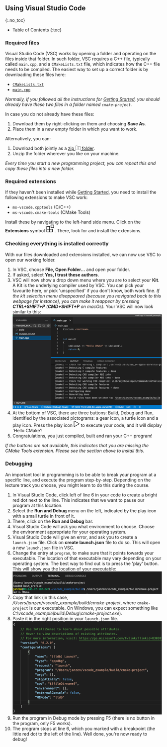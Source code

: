 ## Using Visual Studio Code
{:.no_toc}

* Table of Contents
{:toc}

### Required files

Visual Studio Code (VSC) works by opening a folder and operating on the files inside that folder. 
In such folder, VSC requires a C++ file, typically called `main.cpp`, and a `CMakeLists.txt` file, which indicates how the C++ file needs to be compiled.
The easiest way to set up a correct folder is by downloading these files here: 

- [`CMakeLists.txt`](https://github.com/HHildenbrandt/uwp_vscode_setup/blob/master/cmake-project/CMakeLists.txt)
- [`main.cpp`](https://github.com/HHildenbrandt/uwp_vscode_setup/blob/master/cmake-project/main.cpp)

*Normally, if you followed all the instructions for [Getting Started](https://rugtres.github.io/programming4biologists/getting-started), you should already have these two files in a folder named `cmake-project`.*

In case you do not already have these files:

1. Download them by right-clicking on them and choosing **Save As**. 
2. Place them in a new empty folder in which you want to work. 

Alternatively, you can: 

1. Download both jointly as a [zip ![zip](img/zip.png) folder](https://github.com/rugtres/cmake-project/archive/refs/heads/main.zip). 
2. Unzip the folder wherever you like on your machine.

*Every time you start a new programming project, you can repeat this and copy these files into a new folder.*

### Required extensions

If they haven't been installed while [Getting Started](https://rugtres.github.io/programming4biologists/getting-started), you need to install the following extensions to make VSC work:

- `ms-vscode.cpptools` (C/C++)
- `ms-vscode.cmake-tools` (CMake Tools)

Install these by navigating to the left-hand side menu. Click on the **Extensions** symbol ![ext](img/extensions.png). 
There, look for and install the extensions.

### Checking everything is installed correctly

With our files downloaded and extensions installed, we can now use VSC to open our working folder. 

1. In VSC, choose **File, Open Folder...** and open your folder. 
2. If asked, select **Yes, I trust these authors**. 
3. VSC will now show a drop down menu where you are to select your **Kit**. A Kit is the underlying compiler used by VSC. You can pick your favourite here, or pick 'unspecified' if you don't know, both work fine. *If the kit selection menu disappeared (because you navigated back to this webpage for instance), you can make it reappear by pressing **CTRL+SHIFT+P** (**CMD+SHIFT+P** on macOs).* Your VSC will now look similar to this: <img src="https://raw.githubusercontent.com/rugtres/programming4biologists/gh-pages/img/vscode.png" width = 500>
4. At the bottom of VSC, there are three buttons: Build, Debug and Run, identified by the associated pictograms: a gear icon, a turtle icon and a play icon. Press the play icon ![launch](img/launch.png) to execute your code, and it will display 'Hello CMake'! 
5. Congratulations, you just compiled, built and ran your C++ program!

*If the buttons are not available, this indicates that you are missing the CMake Tools extension. Please see the section above to install this.*

### Debugging

An important tool in programming is to be able to break your program at a specific line, and execute the program step-by-step. Depending on the lecture track you choose, you might learn to do this during the course.

1. In Visual Studio Code, click left of line 6 in your code to create a bright red dot next to the line. This indicates that we want to pause our program at this location. 
2. Select the **Run and Debug** menu on the left, indicated by the play icon with a small turtle in front of it.
3. There, click on the **Run and Debug** bar. 
4. Visual Studio Code will ask you what environment to choose. Choose the environment appropriate for your operating system. 
5. Visual Studio Code will give an error, and ask you to create a `launch.json` file. Click on **create launch.json** file to do so. This will open a new `launch.json` file in VSC. 
6. Change the entry at `program`, to make sure that it points towards your executable. The location of that executable may vary depending on your operating system. The best way to find out is to press the 'play' button. This will show you the location of your executable: <img src="https://raw.githubusercontent.com/rugtres/programming4biologists/gh-pages/img/program_link.png" width = 500>
7. Copy that link (in this case, */Users/janzen/vscode_example/build/cmake-project*, where `cmake-project` is our executable. On Windows, you can expect something like *C:\\vscode_example\\build\\Debug\\cmake-project.exe*). 
8. Paste it in the right position in your `launch.json` file. <img src="https://raw.githubusercontent.com/rugtres/programming4biologists/gh-pages/img/launch_json_macos.png" width = 500>
9. Run the program in Debug mode by pressing F5 (there is no button in the program, only F5 works). 
10. The program stops at line 6, which you marked with a breakpoint (the little red dot to the left of the line). Well done, you're now ready to debug!

